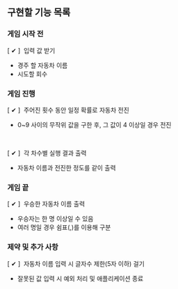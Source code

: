 ## 구현할 기능 목록

### 게임 시작 전
[&nbsp;✔&nbsp;]&nbsp;&nbsp;입력 값 받기
- 경주 할 자동차 이름
- 시도할 회수


### 게임 진행
[&nbsp;✔&nbsp;]&nbsp;&nbsp;주어진 횟수 동안 일정 확률로 자동차 전진
- 0~9 사이의 무작위 값을 구한 후, 그 값이 4 이상일 경우 전진
<br>

[&nbsp;✔&nbsp;]&nbsp;&nbsp;각 차수별 실행 결과 출력
- 자동차 이름과 전진한 정도를 같이 출력


### 게임 끝
[&nbsp;✔&nbsp;]&nbsp;&nbsp;우승한 자동차 이름 출력
- 우승자는 한 명 이상일 수 있음
- 여러 명일 경우 쉼표(,)를 이용해 구분


### 제약 및 추가 사항
[&nbsp;✔&nbsp;]&nbsp;&nbsp;자동차 이름 입력 시 글자수 제한(5자 이하) 걸기
- 잘못된 값 입력 시 예외 처리 및 애플리케이션 종료